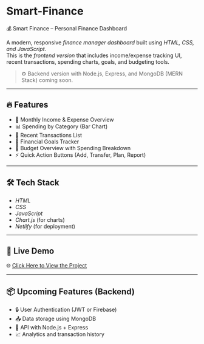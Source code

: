 # Smart-Finance
💰 Smart Finance – Personal Finance Dashboard

A modern, responsive *finance manager dashboard* built using *HTML, CSS, and JavaScript*.  
This is the *frontend version* that includes income/expense tracking UI, recent transactions, spending charts, goals, and budgeting tools.

> ⚙ Backend version with Node.js, Express, and MongoDB (MERN Stack) coming soon.

---

## 🔥 Features

- 💼 Monthly Income & Expense Overview  
- 📊 Spending by Category (Bar Chart)  
- 📄 Recent Transactions List  
- 🎯 Financial Goals Tracker  
- 📅 Budget Overview with Spending Breakdown  
- ⚡ Quick Action Buttons (Add, Transfer, Plan, Report)

---

## 🛠 Tech Stack

- *HTML*
- *CSS*
- *JavaScript*
- *Chart.js* (for charts)
- *Netlify* (for deployment)

---

## 🚀 Live Demo

🌐 [Click Here to View the Project](https://smartfinancebyak.netlify.app/)

---

## 📦 Upcoming Features (Backend)

- 🔒 User Authentication (JWT or Firebase)
- 📤 Data storage using MongoDB
- 🧠 API with Node.js + Express
- 📈 Analytics and transaction history
